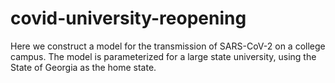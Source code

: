 # covid-university-reopening

Here we construct a model for the transmission of SARS-CoV-2 on a college campus. The model is parameterized for a large state university, using the State of Georgia as the home state.
